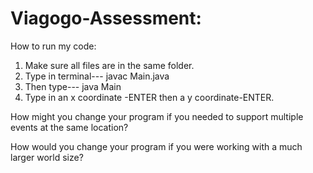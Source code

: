 # Viagogo-Assessment:

How to run my code:
  1. Make sure all files are in the same folder. 
  2. Type in terminal--- javac Main.java 
  3. Then type--- java Main
  4. Type in an x coordinate -ENTER then a y  coordinate-ENTER.
  
How might you change your program if you needed to support multiple events at the same location?

How would you change your program if you were working with a much larger world size? 
